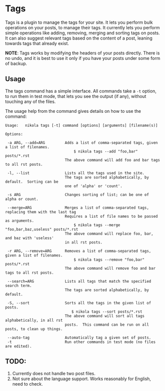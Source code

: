 Tags
====

Tags is a plugin to manage the tags for your site.  It lets you perform bulk
operations on your posts, to manage their tags.  It currently lets you
perform simple operations like adding, removing, merging and sorting tags
on posts.  It can also suggest relevant tags based on the content of a
post, leaning towards tags that already exist.

**NOTE**: Tags works by modifying the headers of your posts directly.  There
is no undo, and it is best to use it only if you have your posts under some
form of backup.

Usage
-----

The tags command has a simple interface.  All commands take a ``-t`` option,
to run them in test mode, that lets you see the output (if any), without
touching any of the files.

The usage help from the command gives details on how to use the command:

    Usage:   nikola tags [-t] command [options] [arguments] [filename(s)]

    Options:

     -a ARG, --add=ARG         Adds a list of comma-separated tags, given a list of filenames.
                                   $ nikola tags --add "foo,bar" posts/*.rst
                               The above command will add foo and bar tags to all rst posts.

     -l, --list                Lists all the tags used in the site.
                               The tags are sorted alphabetically, by default.  Sorting can be
                               one of 'alpha' or 'count'.

     -s ARG                    Changes sorting of list; can be one of alpha or count.

     --merge=ARG               Merges a list of comma-separated tags, replacing them with the last tag
                               Requires a list of file names to be passed as arguments.
                                   $ nikola tags --merge "foo,bar,baz,useless" posts/*.rst
                               The above command will replace foo, bar, and baz with 'useless'
                               in all rst posts.

     -r ARG, --remove=ARG      Removes a list of comma-separated tags, given a list of filenames.
                                   $ nikola tags --remove "foo,bar" posts/*.rst
                               The above command will remove foo and bar tags to all rst posts.

     --search=ARG              Lists all tags that match the specified search term.
                               The tags are sorted alphabetically, by default.

     -S, --sort                Sorts all the tags in the given list of posts.
                                  $ nikola tags --sort posts/*.rst
                               The above command will sort all tags alphabetically, in all rst
                               posts.  This command can be run on all posts, to clean up things.

     --auto-tag                Automatically tag a given set of posts.
     -t                        Run other commands in test mode (no files are edited).




TODO:
-----

1. Currently does not handle two post files.
2. Not sure about the language support.  Works reasonably for English,
   need to check.
